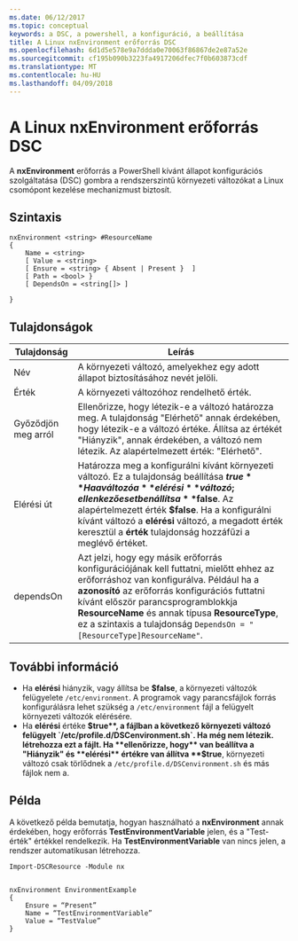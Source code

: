 ```yaml
---
ms.date: 06/12/2017
ms.topic: conceptual
keywords: a DSC, a powershell, a konfiguráció, a beállítása
title: A Linux nxEnvironment erőforrás DSC
ms.openlocfilehash: 6d1d5e578e9a7ddda0e70063f86867de2e87a52e
ms.sourcegitcommit: cf195b090b3223fa4917206dfec7f0b603873cdf
ms.translationtype: MT
ms.contentlocale: hu-HU
ms.lasthandoff: 04/09/2018
---
```

# <a name="dsc-for-linux-nxenvironment-resource"></a>A Linux nxEnvironment erőforrás DSC

A **nxEnvironment** erőforrás a PowerShell kívánt állapot konfigurációs szolgáltatása (DSC) gombra a rendszerszintű környezeti változókat a Linux csomópont kezelése mechanizmust biztosít.

## <a name="syntax"></a>Szintaxis

```
nxEnvironment <string> #ResourceName
{
    Name = <string>
    [ Value = <string>
    [ Ensure = <string> { Absent | Present }  ]
    [ Path = <bool> }
    [ DependsOn = <string[]> ]

}
```

## <a name="properties"></a>Tulajdonságok

|  Tulajdonság |  Leírás |
|---|---|
| Név| A környezeti változó, amelyekhez egy adott állapot biztosításához nevét jelöli.|
| Érték| A környezeti változóhoz rendelhető érték.|
| Győződjön meg arról| Ellenőrizze, hogy létezik-e a változó határozza meg. A tulajdonság "Elérhető" annak érdekében, hogy létezik-e a változó értéke. Állítsa az értékét "Hiányzik", annak érdekében, a változó nem létezik. Az alapértelmezett érték: "Elérhető".|
| Elérési út| Határozza meg a konfigurálni kívánt környezeti változó. Ez a tulajdonság beállítása **$true** Ha a változó a **elérési** változó; ellenkező esetben állítsa **$false**. Az alapértelmezett érték **$false**. Ha a konfigurálni kívánt változó a **elérési** változó, a megadott érték keresztül a **érték** tulajdonság hozzáfűzi a meglévő értéket.|
| dependsOn | Azt jelzi, hogy egy másik erőforrás konfigurációjának kell futtatni, mielőtt ehhez az erőforráshoz van konfigurálva. Például ha a **azonosító** az erőforrás konfigurációs futtatni kívánt először parancsprogramblokkja **ResourceName** és annak típusa **ResourceType**, ez a szintaxis a tulajdonság `DependsOn = "[ResourceType]ResourceName"`.|

## <a name="additional-information"></a>További információ

* Ha **elérési** hiányzik, vagy állítsa be **$false**, a környezeti változók felügyelete `/etc/environment`. A programok vagy parancsfájlok forrás konfigurálásra lehet szükség a `/etc/environment` fájl a felügyelt környezeti változók elérésére.
* Ha **elérési** értéke **$true**, a fájlban a következő környezeti változó felügyelt `/etc/profile.d/DSCenvironment.sh`. Ha még nem létezik. létrehozza ezt a fájlt. Ha **ellenőrizze, hogy** van beállítva a "Hiányzik" és **elérési** értékre van állítva **$true**, környezeti változó csak törlődnek a `/etc/profile.d/DSCenvironment.sh` és más fájlok nem a.

## <a name="example"></a>Példa

A következő példa bemutatja, hogyan használható a **nxEnvironment** annak érdekében, hogy erőforrás **TestEnvironmentVariable** jelen, és a "Test-érték" értékkel rendelkezik. Ha **TestEnvironmentVariable** van nincs jelen, a rendszer automatikusan létrehozza.

```
Import-DSCResource -Module nx


nxEnvironment EnvironmentExample
{
    Ensure = “Present”
    Name = “TestEnvironmentVariable”
    Value = “TestValue”
}
```